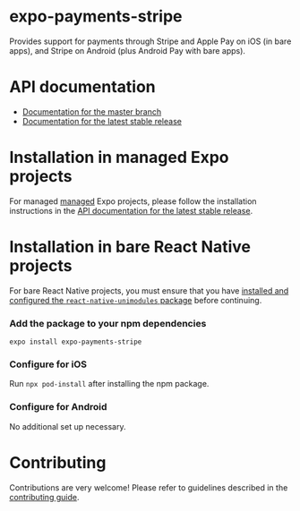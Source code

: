 # expo-payments-stripe

Provides support for payments through Stripe and Apple Pay on iOS (in bare apps), and Stripe on Android (plus Android Pay with bare apps).

# API documentation

- [Documentation for the master branch](https://github.com/expo/expo/blob/master/docs/pages/versions/unversioned/sdk/payments.md)
- [Documentation for the latest stable release](https://docs.expo.io/versions/latest/sdk/payments/)

# Installation in managed Expo projects

For managed [managed](https://docs.expo.io/versions/latest/introduction/managed-vs-bare/) Expo projects, please follow the installation instructions in the [API documentation for the latest stable release](https://docs.expo.io/versions/latest/sdk/payments/).

# Installation in bare React Native projects

For bare React Native projects, you must ensure that you have [installed and configured the `react-native-unimodules` package](https://github.com/expo/expo/tree/master/packages/react-native-unimodules) before continuing.

### Add the package to your npm dependencies

```
expo install expo-payments-stripe
```

### Configure for iOS

Run `npx pod-install` after installing the npm package.

### Configure for Android

No additional set up necessary.

# Contributing

Contributions are very welcome! Please refer to guidelines described in the [contributing guide](https://github.com/expo/expo#contributing).
